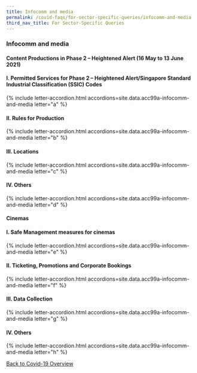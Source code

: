 ```yaml
---
title: Infocomm and media
permalink: /covid-faqs/for-sector-specific-queries/infocomm-and-media
third_nav_title: For Sector-Specific Queries
---
```


### Infocomm and media

#### Content Productions in Phase 2 – Heightened Alert (16 May to 13 June 2021)

#### I. Permitted Services for Phase 2 – Heightened Alert/Singapore Standard Industrial Classification (SSIC) Codes

{% include letter-accordion.html accordions=site.data.acc99a-infocomm-and-media letter="a" %}

#### II. Rules for Production

{% include letter-accordion.html accordions=site.data.acc99a-infocomm-and-media letter="b" %}

#### III. Locations

{% include letter-accordion.html accordions=site.data.acc99a-infocomm-and-media letter="c" %}

#### IV. Others

{% include letter-accordion.html accordions=site.data.acc99a-infocomm-and-media letter="d" %}

#### Cinemas

#### I. Safe Management measures for cinemas

{% include letter-accordion.html accordions=site.data.acc99a-infocomm-and-media letter="e" %}

#### II. Ticketing, Promotions and Corporate Bookings

{% include letter-accordion.html accordions=site.data.acc99a-infocomm-and-media letter="f" %}

#### III. Data Collection

{% include letter-accordion.html accordions=site.data.acc99a-infocomm-and-media letter="g" %}

#### IV. Others

{% include letter-accordion.html accordions=site.data.acc99a-infocomm-and-media letter="h" %}

[Back to Covid-19 Overview](/covid/)

